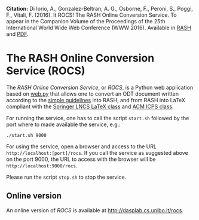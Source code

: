 **Citation:** Di Iorio, A., Gonzalez-Beltran, A. G., Osborne, F., Peroni, S., Poggi, F., Vitali, F. (2016). It ROCS! The RASH Online Conversion Service. To appear in the Companion Volume of the Proceedings of the 25th International World Wide Web Conference (WWW 2016). Available in [RASH](https://rawgit.com/essepuntato/rash/master/papers/rash-poster-www2016.html) and [PDF](https://rawgit.com/essepuntato/rash/master/papers/rash-poster-www2016.pdf).

# The RASH Online Conversion Service (ROCS)

The *RASH Online Conversion Service*, or *ROCS*, is a Python web application based on [web.py](http://webpy.org) that allows one to convert an ODT document written according to the [simple  guidelines](https://rawgit.com/essepuntato/rash/master/documentation/rash-in-odt.odt) into RASH, and from RASH into LaTeX compliant with the [Springer LNCS LaTeX class](https://www.springer.com/computer/lncs?SGWID=0-164-6-793341-0) and [ACM ICPS class](https://www.acm.org/publications/proceedings-template).

For running the service, one has to call the script ``start.sh`` followed by the port where to made available the service, e.g.:

<pre><code>./start.sh 9000</code></pre>

For using the service, open a browser and access to the URL ``http://localhost:[port]/rocs``. If you call the service as suggested above on the port 9000, the URL to access with the browser will be ``http://localhost:9000/rocs``.

Please run the script ``stop.sh`` to stop the service.

## Online version

An online version of *ROCS* is available at http://dasplab.cs.unibo.it/rocs.